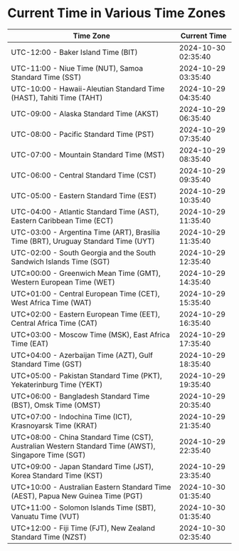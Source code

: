 # Current Time in Various Time Zones

| Time Zone | Current Time |
|-----------|--------------|
| UTC-12:00 - Baker Island Time (BIT) | 2024-10-30 02:35:40 |
| UTC-11:00 - Niue Time (NUT), Samoa Standard Time (SST) | 2024-10-29 03:35:40 |
| UTC-10:00 - Hawaii-Aleutian Standard Time (HAST), Tahiti Time (TAHT) | 2024-10-29 04:35:40 |
| UTC-09:00 - Alaska Standard Time (AKST) | 2024-10-29 06:35:40 |
| UTC-08:00 - Pacific Standard Time (PST) | 2024-10-29 07:35:40 |
| UTC-07:00 - Mountain Standard Time (MST) | 2024-10-29 08:35:40 |
| UTC-06:00 - Central Standard Time (CST) | 2024-10-29 09:35:40 |
| UTC-05:00 - Eastern Standard Time (EST) | 2024-10-29 10:35:40 |
| UTC-04:00 - Atlantic Standard Time (AST), Eastern Caribbean Time (ECT) | 2024-10-29 11:35:40 |
| UTC-03:00 - Argentina Time (ART), Brasília Time (BRT), Uruguay Standard Time (UYT) | 2024-10-29 11:35:40 |
| UTC-02:00 - South Georgia and the South Sandwich Islands Time (SGT) | 2024-10-29 12:35:40 |
| UTC±00:00 - Greenwich Mean Time (GMT), Western European Time (WET) | 2024-10-29 14:35:40 |
| UTC+01:00 - Central European Time (CET), West Africa Time (WAT) | 2024-10-29 15:35:40 |
| UTC+02:00 - Eastern European Time (EET), Central Africa Time (CAT) | 2024-10-29 16:35:40 |
| UTC+03:00 - Moscow Time (MSK), East Africa Time (EAT) | 2024-10-29 17:35:40 |
| UTC+04:00 - Azerbaijan Time (AZT), Gulf Standard Time (GST) | 2024-10-29 18:35:40 |
| UTC+05:00 - Pakistan Standard Time (PKT), Yekaterinburg Time (YEKT) | 2024-10-29 19:35:40 |
| UTC+06:00 - Bangladesh Standard Time (BST), Omsk Time (OMST) | 2024-10-29 20:35:40 |
| UTC+07:00 - Indochina Time (ICT), Krasnoyarsk Time (KRAT) | 2024-10-29 21:35:40 |
| UTC+08:00 - China Standard Time (CST), Australian Western Standard Time (AWST), Singapore Time (SGT) | 2024-10-29 22:35:40 |
| UTC+09:00 - Japan Standard Time (JST), Korea Standard Time (KST) | 2024-10-29 23:35:40 |
| UTC+10:00 - Australian Eastern Standard Time (AEST), Papua New Guinea Time (PGT) | 2024-10-30 01:35:40 |
| UTC+11:00 - Solomon Islands Time (SBT), Vanuatu Time (VUT) | 2024-10-30 01:35:40 |
| UTC+12:00 - Fiji Time (FJT), New Zealand Standard Time (NZST) | 2024-10-30 02:35:40 |
